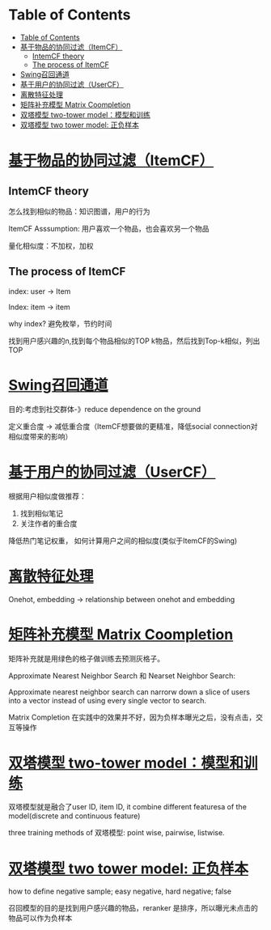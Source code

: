 # Table of Contents

- [Table of Contents](#table-of-contents)
- [基于物品的协同过滤（ItemCF）](#基于物品的协同过滤itemcf)
  - [IntemCF theory](#intemcf-theory)
  - [The process of ItemCF](#the-process-of-itemcf)
- [Swing召回通道](#swing召回通道)
- [基于用户的协同过滤（UserCF）](#基于用户的协同过滤usercf)
- [离散特征处理](#离散特征处理)
- [矩阵补充模型 Matrix Coompletion](#矩阵补充模型-matrix-coompletion)
- [双塔模型 two-tower model：模型和训练](#双塔模型-two-tower-model模型和训练)
- [双塔模型 two tower model: 正负样本](#双塔模型-two-tower-model-正负样本)

# [基于物品的协同过滤（ItemCF）](https://github.com/Linsen-gao-457/RecommenderSystem/blob/main/Slides/02_Retrieval_01.pdf)

## IntemCF theory

怎么找到相似的物品：知识图谱，用户的行为

ItemCF Asssumption: 用户喜欢一个物品，也会喜欢另一个物品

量化相似度：不加权，加权

## The process of ItemCF

index: user -> Item

Index: item -> item

why index?
避免枚举，节约时间

找到用户感兴趣的n,找到每个物品相似的TOP k物品，然后找到Top-k相似，列出TOP

# [Swing召回通道](https://github.com/Linsen-gao-457/RecommenderSystem/blob/main/Slides/02_Retrieval_02.pdf)

目的:考虑到社交群体-》reduce dependence on the ground

定义重合度 -> 减低重合度（ItemCF想要做的更精准，降低social connection对相似度带来的影响）

# [基于用户的协同过滤（UserCF）](https://github.com/Linsen-gao-457/RecommenderSystem/blob/main/Slides/02_Retrieval_03.pdf)

 根据用户相似度做推荐：
 1. 找到相似笔记
 2. 关注作者的重合度

 降低热门笔记权重， 如何计算用户之间的相似度(类似于ItemCF的Swing)

 # [离散特征处理](https://github.com/Linsen-gao-457/RecommenderSystem/blob/main/Slides/02_Retrieval_04.pdf)

 Onehot, embedding -> relationship between onehot and embedding

 # [矩阵补充模型 Matrix Coompletion](https://github.com/Linsen-gao-457/RecommenderSystem/blob/main/Slides/02_Retrieval_05.pdf)

 矩阵补充就是用绿色的格子做训练去预测灰格子。


 Approximate Nearest Neighbor Search 和  Nearset Neighbor Search:

 Approximate nearest neighbor search can narrorw down a slice of users into a vector instead of using every single vector to search.

 Matrix Completion 在实践中的效果并不好，因为负样本曝光之后，没有点击，交互等操作

 # [双塔模型 two-tower model：模型和训练](https://github.com/Linsen-gao-457/RecommenderSystem/blob/main/Slides/02_Retrieval_06.pdf)

 双塔模型就是融合了user ID, item ID, it combine different featuresa of the model(discrete and continuous feature)

 three training methods of 双塔模型: point wise, pairwise, listwise.

# [双塔模型 two tower model: 正负样本](https://github.com/Linsen-gao-457/RecommenderSystem/blob/main/Slides/02_Retrieval_07.pdf)

how to define negative sample; easy negative, hard negative; false

召回模型的目的是找到用户感兴趣的物品，reranker 是排序，所以曝光未点击的物品可以作为负样本